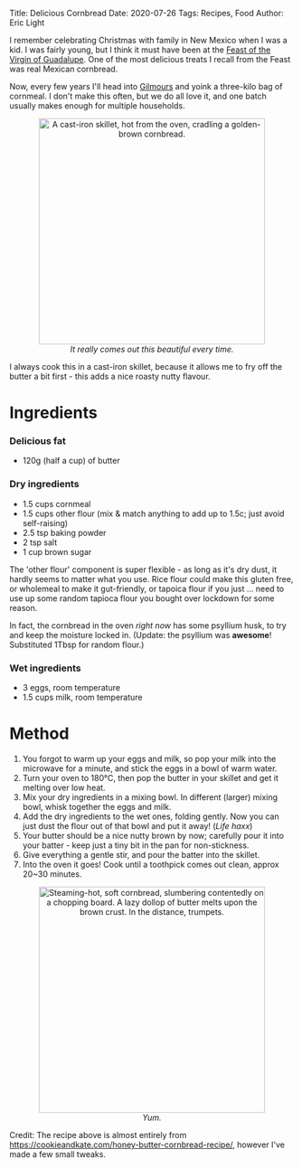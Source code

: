 Title: Delicious Cornbread
Date: 2020-07-26
Tags: Recipes, Food
Author: Eric Light

I remember celebrating Christmas with family in New Mexico when I was a kid.  I was fairly young, but I think it must have been at the [Feast of the Virgin of Guadalupe](https://en.wikipedia.org/wiki/Christmas_in_Mexico#Feast_of_the_Virgin_of_Guadalupe).  One of the most delicious treats I recall from the Feast was real Mexican cornbread.

Now, every few years I'll head into [Gilmours](https://www.gilmours.co.nz/) and yoink a three-kilo bag of cornmeal.  I don't make this often, but we do all love it, and one batch usually makes enough for multiple households.

<figure align="center">
  <img src="{static}/images/Food/cornbread.jpg" width="400" alt="A cast-iron skillet, hot from the oven, cradling a golden-brown cornbread."/>
  <figcaption><em>It really comes out this beautiful every time.</em></figcaption>
</figure>

I always cook this in a cast-iron skillet, because it allows me to fry off the butter a bit first - this adds a nice roasty nutty flavour.


Ingredients
===========

### Delicious fat
* 120g (half a cup) of butter

### Dry ingredients
* 1.5 cups cornmeal
* 1.5 cups other flour (mix & match anything to add up to 1.5c; just avoid self-raising)
* 2.5 tsp baking powder
* 2 tsp salt
* 1 cup brown sugar

The 'other flour' component is super flexible - as long as it's dry dust, it hardly seems to matter what you use.  Rice flour could make this gluten free, or wholemeal to make it gut-friendly, or tapoica flour if you just ... need to use up some random tapioca flour you bought over lockdown for some reason.

In fact, the cornbread in the oven _right now_ has some psyllium husk, to try and keep the moisture locked in.  (Update: the psyllium was **awesome**!  Substituted 1Tbsp for random flour.)

### Wet ingredients
* 3 eggs, room temperature
* 1.5 cups milk, room temperature

Method
======

1. You forgot to warm up your eggs and milk, so pop your milk into the microwave for a minute, and stick the eggs in a bowl of warm water.
1. Turn your oven to 180°C, then pop the butter in your skillet and get it melting over low heat.
1. Mix your dry ingredients in a mixing bowl.  In different (larger) mixing bowl, whisk together the eggs and milk.
1. Add the dry ingredients to the wet ones, folding gently.  Now you can just dust the flour out of that bowl and put it away! (_Life haxx_)
1. Your butter should be a nice nutty brown by now; carefully pour it into your batter - keep just a tiny bit in the pan for non-stickness.
1. Give everything a gentle stir, and pour the batter into the skillet.
1. Into the oven it goes!  Cook until a toothpick comes out clean, approx 20~30 minutes.


<figure align="center">
  <img src="{static}/images/Food/cornbread-action.jpg" width="400" alt="Steaming-hot, soft cornbread, slumbering contentedly on a chopping board.  A lazy dollop of butter melts upon the brown crust.  In the distance, trumpets."/>
  <figcaption><em>Yum.</em></figcaption>
</figure>


Credit:  The recipe above is almost entirely from <https://cookieandkate.com/honey-butter-cornbread-recipe/>, however I've made a few small tweaks.
